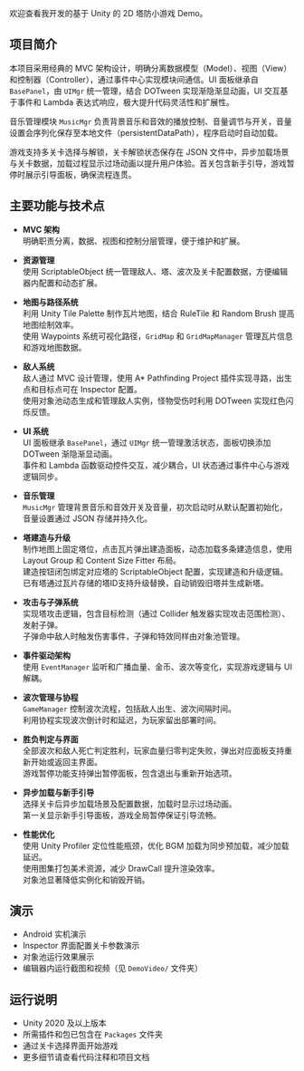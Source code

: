 欢迎查看我开发的基于 Unity 的 2D 塔防小游戏 Demo。

## 项目简介

本项目采用经典的 MVC 架构设计，明确分离数据模型（Model）、视图（View）和控制器（Controller），通过事件中心实现模块间通信。UI 面板继承自 `BasePanel`，由 `UIMgr` 统一管理，结合 DOTween 实现渐隐渐显动画，UI 交互基于事件和 Lambda 表达式响应，极大提升代码灵活性和扩展性。

音乐管理模块 `MusicMgr` 负责背景音乐和音效的播放控制、音量调节与开关，音量设置会序列化保存至本地文件（persistentDataPath），程序启动时自动加载。

游戏支持多关卡选择与解锁，关卡解锁状态保存在 JSON 文件中，异步加载场景与关卡数据，加载过程显示过场动画以提升用户体验。首关包含新手引导，游戏暂停时展示引导面板，确保流程连贯。

## 主要功能与技术点

- **MVC 架构**  
  明确职责分离，数据、视图和控制分层管理，便于维护和扩展。

- **资源管理**    
  使用 ScriptableObject 统一管理敌人、塔、波次及关卡配置数据，方便编辑器内配置和动态扩展。

- **地图与路径系统**  
  利用 Unity Tile Palette 制作瓦片地图，结合 RuleTile 和 Random Brush 提高地图绘制效率。  
  使用 Waypoints 系统可视化路径，`GridMap` 和 `GridMapManager` 管理瓦片信息和游戏地图数据。

- **敌人系统**  
  敌人通过 MVC 设计管理，使用 A* Pathfinding Project 插件实现寻路，出生点和目标点可在 Inspector 配置。  
  使用对象池动态生成和管理敌人实例，怪物受伤时利用 DOTween 实现红色闪烁反馈。

- **UI 系统**  
  UI 面板继承 `BasePanel`，通过 `UIMgr` 统一管理激活状态，面板切换添加 DOTween 渐隐渐显动画。  
  事件和 Lambda 函数驱动控件交互，减少耦合，UI 状态通过事件中心与游戏逻辑同步。

- **音乐管理**  
  `MusicMgr` 管理背景音乐和音效开关及音量，初次启动时从默认配置初始化，音量设置通过 JSON 存储并持久化。

- **塔建造与升级**  
  制作地图上固定塔位，点击瓦片弹出建造面板，动态加载多条建造信息，使用 Layout Group 和 Content Size Fitter 布局。  
  建造按钮闭包绑定对应塔的 ScriptableObject 配置，实现建造和升级逻辑。  
  已有塔通过瓦片存储的塔ID支持升级替换，自动销毁旧塔并生成新塔。

- **攻击与子弹系统**  
  实现塔攻击逻辑，包含目标检测（通过 Collider 触发器实现攻击范围检测）、发射子弹。  
  子弹命中敌人时触发伤害事件，子弹和特效同样由对象池管理。

- **事件驱动架构**  
  使用 `EventManager` 监听和广播血量、金币、波次等变化，实现游戏逻辑与 UI 解耦。

- **波次管理与协程**  
  `GameManager` 控制波次流程，包括敌人出生、波次间隔时间。  
  利用协程实现波次倒计时和延迟，为玩家留出部署时间。

- **胜负判定与界面**  
  全部波次和敌人死亡判定胜利，玩家血量归零判定失败，弹出对应面板支持重新开始或返回主界面。  
  游戏暂停功能支持弹出暂停面板，包含退出与重新开始选项。

- **异步加载与新手引导**  
  选择关卡后异步加载场景及配置数据，加载时显示过场动画。  
  第一关显示新手引导面板，游戏全局暂停保证引导流畅。

- **性能优化**  
  使用 Unity Profiler 定位性能瓶颈，优化 BGM 加载为同步预加载，减少加载延迟。  
  使用图集打包美术资源，减少 DrawCall 提升渲染效率。  
  对象池显著降低实例化和销毁开销。

## 演示
- Android 实机演示
- Inspector 界面配置关卡参数演示  
- 对象池运行效果展示  
- 编辑器内运行截图和视频（见 `DemoVideo/` 文件夹）

## 运行说明

- Unity 2020 及以上版本  
- 所需插件和包已包含在 `Packages` 文件夹  
- 通过关卡选择界面开始游戏  
- 更多细节请查看代码注释和项目文档
